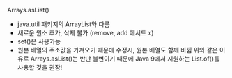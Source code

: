 Arrays.asList()

- java.util 패키지의 ArrayList와 다름
- 새로운 원소 추가, 삭제 불가 (remove, add 메서드 x)
- set()은 사용가능
- 원본 배열의 주소값을 가져오기 때문에 수정시, 원본 배열도 함께 바뀜
  위와 같은 이유로 Arrays.asList()는 반만 불변이기 때문에
  Java 9에서 지원하는 List.of()를 사용할 것을 권장!
